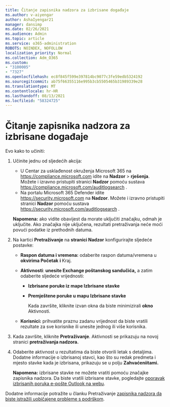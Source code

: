 ```yaml
---
title: Čitanje zapisnika nadzora za izbrisane događaje
ms.author: v-aiyengar
author: AshaIyengar21
manager: dansimp
ms.date: 02/26/2021
ms.audience: Admin
ms.topic: article
ms.service: o365-administration
ROBOTS: NOINDEX, NOFOLLOW
localization_priority: Normal
ms.collection: Adm_O365
ms.custom:
- "3100005"
- "7327"
ms.openlocfilehash: ec8f845f599e397814bc9077c3fe59edb5324192
ms.sourcegitcommit: ab75f66355116e995b3cb5505465b31989339e28
ms.translationtype: MT
ms.contentlocale: hr-HR
ms.lasthandoff: 08/13/2021
ms.locfileid: "58324725"
---
```

# <a name="read-the-audit-logs-for-deleted-events"></a>Čitanje zapisnika nadzora za izbrisane događaje

Evo kako to učiniti:

1. Učinite jednu od sljedećih akcija:
   - U Centar za usklađenost okruženja Microsoft 365 na <https://compliance.microsoft.com> idite na **Nadzor** \> **rješenja**. Možete i izravno pristupiti stranici **Nadzor** pomoću sustava <https://compliance.microsoft.com/auditlogsearch> .
   - Na portalu Microsoft 365 Defender idite <https://security.microsoft.com> na **Nadzor**. Možete i izravno pristupiti stranici **Nadzor** pomoću sustava <https://security.microsoft.com/auditlogsearch> .

    **Napomena:** ako vidite obavijest da morate uključiti značajku, odmah je uključite. Ako značajka nije uključena, rezultati pretraživanja neće moći povući podatke iz prethodnih datuma.

2. Na kartici **Pretraživanje** na **stranici Nadzor** konfigurirajte sljedeće postavke:
   - **Raspon datuma i vremena:** odaberite raspon datuma/vremena u **okvirima Početak** **i** Kraj.
   - **Aktivnosti**: **unesite Exchange poštanskog sandučića,** a zatim odaberite sljedeće vrijednosti:
     - **Izbrisane poruke iz mape Izbrisane stavke**
     - **Premještene poruke u mapu Izbrisane stavke**

       Kada završite, kliknite izvan okna da biste minimizirali **okno** Aktivnosti.

   - **Korisnici:** prihvatite praznu zadanu vrijednost da biste vratili rezultate za sve korisnike ili unesite jednog ili više korisnika.

3. Kada završite, kliknite **Pretraživanje**. Aktivnosti se prikazuju na novoj stranici **pretraživanja nadzora.**

4. Odaberite aktivnost u rezultatima da biste otvorili letak s detaljima. Dodatne informacije o izbrisanoj stavci, kao što su redak predmeta i mjesto stavke kada je izbrisana, prikazuju se u polju **Zahvaćeniitami.**

   **Napomena:** izbrisane stavke ne možete vratiti pomoću značajke zapisnika nadzora. Da biste vratili izbrisane stavke, pogledajte [oporavak izbrisanih poruka e-pošte Outlook na webu](https://support.microsoft.com/office/recover-deleted-email-messages-in-outlook-on-the-web-a8ca78ac-4721-4066-95dd-571842e9fb11).

Dodatne informacije potražite u članku Pretraživanje [zapisnika nadzora da biste istražili uobičajene probleme s podrškom](https://docs.microsoft.com/microsoft-365/compliance/auditing-troubleshooting-scenarios).
